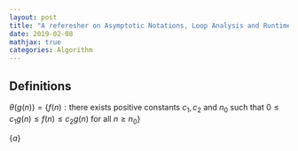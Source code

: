 ```yaml
---
layout: post
title: "A referesher on Asymptotic Notations, Loop Analysis and Runtime Analysis"
date: 2019-02-08
mathjax: true
categories: Algorithm
---
```

## Definitions
$\theta(g(n)) = \{ f(n): \text{there exists positive constants } c_1, c_2 \text{ and } n_0 \text{ such that } 0 \le c_1g(n) \le f(n) \le c_2g(n) \text{ for all } n \ge n_0 \}$

$\{ a \}$

